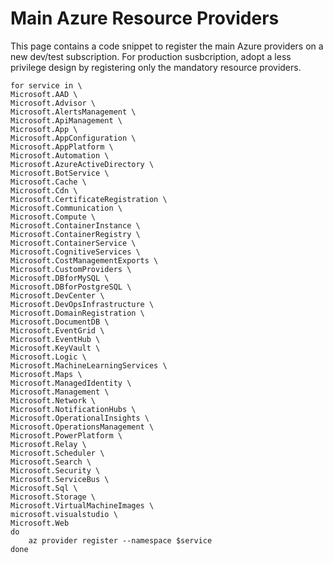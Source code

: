 # Main Azure Resource Providers

This page contains a code snippet to register the main Azure providers on a new dev/test subscription. For production susbcription, adopt a less privilege design by registering only the mandatory resource providers.

```
for service in \
Microsoft.AAD \
Microsoft.Advisor \
Microsoft.AlertsManagement \
Microsoft.ApiManagement \
Microsoft.App \
Microsoft.AppConfiguration \
Microsoft.AppPlatform \
Microsoft.Automation \
Microsoft.AzureActiveDirectory \
Microsoft.BotService \
Microsoft.Cache \
Microsoft.Cdn \
Microsoft.CertificateRegistration \
Microsoft.Communication \
Microsoft.Compute \
Microsoft.ContainerInstance \
Microsoft.ContainerRegistry \
Microsoft.ContainerService \
Microsoft.CognitiveServices \
Microsoft.CostManagementExports \
Microsoft.CustomProviders \
Microsoft.DBforMySQL \
Microsoft.DBforPostgreSQL \
Microsoft.DevCenter \
Microsoft.DevOpsInfrastructure \
Microsoft.DomainRegistration \
Microsoft.DocumentDB \
Microsoft.EventGrid \
Microsoft.EventHub \
Microsoft.KeyVault \
Microsoft.Logic \
Microsoft.MachineLearningServices \
Microsoft.Maps \
Microsoft.ManagedIdentity \
Microsoft.Management \
Microsoft.Network \
Microsoft.NotificationHubs \
Microsoft.OperationalInsights \
Microsoft.OperationsManagement \
Microsoft.PowerPlatform \
Microsoft.Relay \
Microsoft.Scheduler \
Microsoft.Search \
Microsoft.Security \
Microsoft.ServiceBus \
Microsoft.Sql \
Microsoft.Storage \
Microsoft.VirtualMachineImages \
microsoft.visualstudio \
Microsoft.Web
do
    az provider register --namespace $service
done
```
